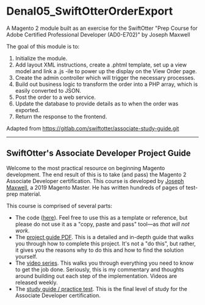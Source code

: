 # Denal05_SwiftOtterOrderExport
A Magento 2 module built as an exercise for the SwiftOtter "Prep Course for Adobe Certified Professional Developer (AD0-E702)" by Joseph Maxwell

The goal of this module is to:
1. Initialize the module.
2. Add layout XML instructions, create a .phtml template, set up a view model and link a .js -ile to power up the display on the View Order page.
3. Create the admin controller which will trigger the necessary processes.
4. Build out business logic to transform the order into a PHP array, which is easily converted to JSON.
5. Post the order to a web service.
6. Update the database to provide details as to when the order was exported.
7. Return the response to the frontend.

Adapted from https://gitlab.com/swiftotter/associate-study-guide.git

____

## SwiftOtter's Associate Developer Project Guide

Welcome to the most practical resource on beginning Magento development. The end result of this is to
take (and pass) the Magento 2 Associate Developer certification. This course is developed by
[Joseph Maxwell](https://swiftotter.com/team/joseph), a 2019 Magento Master. He has written hundreds of pages of test-prep material.

This course is
comprised of several parts:
* The code ([here](https://gitlab.com/swiftotter/associate-study-guide.git)). Feel free to use this as a template or reference, but please do not use it
  as a "copy, paste and pass" tool—as *that will not work*.
* The [project guide PDF](https://swiftotter.com/media/associate-project-guide.pdf). This is a detailed
  and in-depth guide that walks you through how to complete this project. It's not a "do this", but rather,
  it gives you the reasons why to do this and how to find the solution yourself.
* The [video series](https://www.youtube.com/watch?v=RlFTzkGZAz4&list=PLrW94TMW-eohnHkJuKzJm2RPhbqfMbDjd).
  This walks you through everything you need to know to get the job done. Seriously, this is my
  commentary and thoughts around building out each step of the implementation. Videos are released weekly.
* The [study guide / practice test](https://swiftotter.com/technical/certifications/magento-2-certified-associate-study-guide).
  This is the final level of study for the Associate Developer certification.

